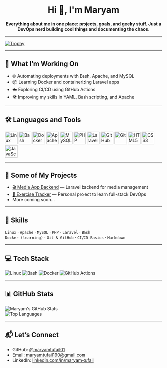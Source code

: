 <h1 align="center">Hi 👋, I'm Maryam</h1>

<p align="center">
 <b> Everything about me in one place: projects, goals, and geeky stuff. Just a DevOps nerd building cool things and documenting the chaos.</b>
</p>

<hr>

[![Trophy](https://github-profile-trophy.vercel.app/?username=maryamtufail01&theme=onedark&margin-w=10&margin-h=10&row=1&column=7)](https://github.com/ryo-ma/github-profile-trophy)

---

## 🚀 What I’m Working On

- 🌐 Automating deployments with Bash, Apache, and MySQL  
- 📦 Learning Docker and containerizing Laravel apps  
- ☁️ Exploring CI/CD using GitHub Actions  
- 🛠️ Improving my skills in YAML, Bash scripting, and Apache  

---

## 🛠 Languages and Tools

<p align="left">
  <img src="https://cdn.jsdelivr.net/gh/devicons/devicon/icons/linux/linux-original.svg" height="40" alt="Linux" />
  <img src="https://cdn.jsdelivr.net/gh/devicons/devicon/icons/bash/bash-original.svg" height="40" alt="Bash" />
  <img src="https://cdn.jsdelivr.net/gh/devicons/devicon/icons/docker/docker-original.svg" height="40" alt="Docker" />
  <img src="https://cdn.jsdelivr.net/gh/devicons/devicon/icons/apache/apache-original.svg" height="40" alt="Apache" />
  <img src="https://cdn.jsdelivr.net/gh/devicons/devicon/icons/mysql/mysql-original.svg" height="40" alt="MySQL" />
  <img src="https://cdn.jsdelivr.net/gh/devicons/devicon/icons/php/php-original.svg" height="40" alt="PHP" />
  <img src="https://cdn.jsdelivr.net/gh/devicons/devicon/icons/laravel/laravel-plain.svg" height="40" alt="Laravel" />
  <img src="https://cdn.jsdelivr.net/gh/devicons/devicon/icons/github/github-original.svg" height="40" alt="GitHub" />
  <img src="https://cdn.jsdelivr.net/gh/devicons/devicon/icons/git/git-original.svg" height="40" alt="Git" />
  <img src="https://cdn.jsdelivr.net/gh/devicons/devicon/icons/html5/html5-original.svg" height="40" alt="HTML5" />
  <img src="https://cdn.jsdelivr.net/gh/devicons/devicon/icons/css3/css3-original.svg" height="40" alt="CSS3" />
  <img src="https://cdn.jsdelivr.net/gh/devicons/devicon/icons/javascript/javascript-original.svg" height="40" alt="JavaScript" />
</p>

---

## 📂 Some of My Projects

- [🎬 Media App Backend](https://github.com/maryam12144/media-app-backend) — Laravel backend for media management  
- [🌱 Exercise Tracker](https://github.com/maryamtufail01/exercise-app-backend) — Personal project to learn full-stack DevOps  
- More coming soon...

---

## 🧰 Skills

`Linux` · `Apache` · `MySQL` · `PHP` · `Laravel` · `Bash`  
`Docker (learning)` · `Git & GitHub` · `CI/CD Basics` · `Markdown`

---

## 💻 Tech Stack

![Linux](https://img.shields.io/badge/Linux-%23007ACC?style=flat&logo=linux&logoColor=white)
![Bash](https://img.shields.io/badge/Bash-%23121011?style=flat&logo=gnu-bash&logoColor=white)
![Docker](https://img.shields.io/badge/Docker-2496ED?style=flat&logo=docker&logoColor=white)
![GitHub Actions](https://img.shields.io/badge/GitHub%20Actions-%232671E5?style=flat&logo=github-actions&logoColor=white)

---

## 📊 GitHub Stats

![Maryam's GitHub Stats](https://github-readme-stats.vercel.app/api?username=maryamtufail01&show_icons=true&theme=tokyonight&hide_title=true)  
![Top Languages](https://github-readme-stats.vercel.app/api/top-langs/?username=maryamtufail01&layout=compact&theme=tokyonight&langs_count=6)

---

## 📬 Let’s Connect

- GitHub: [@maryamtufail01](https://github.com/maryamtufail01)  
- Email: maryamtufail190@gmail.com  
- LinkedIn: [linkedin.com/in/maryam-tufail](https://www.linkedin.com/in/maryam-tufail)
